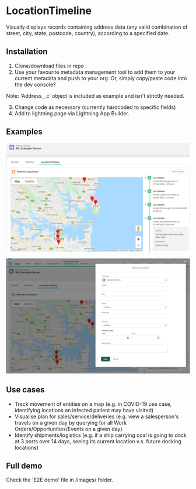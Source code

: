 # LocationTimeline
Visually displays records containing address data (any valid combination of street, city, state, postcode, country), according to a specified date.

## Installation
1. Clone/download files in repo
2. Use your favourite metadata management tool to add them to your current metadata and push to your org. Or, simply copy/paste code into the dev console?

Note: 'Address__c' object is included as example and isn't strictly needed.

3. Change code as necessary (currently hardcoded to specific fields)
4. Add to lightning page via Lightning App Builder.

## Examples
![image1](/images/image1.png)

![image2](/images/image2.png)

## Use cases
- Track movement of entities on a map (e.g. in COVID-19 use case, identifying locations an infected patient may have visited)
- Visualise plan for sales/service/deliveries (e.g. view a salesperson's travels on a given day by querying for all Work Orders/Opportunities/Events on a given day)
- Identify shipments/logistics (e.g. if a ship carrying coal is going to dock at 3 ports over 14 days, seeing its current location v.s. future docking locations)

## Full demo
Check the 'E2E demo' file in /images/ folder.
